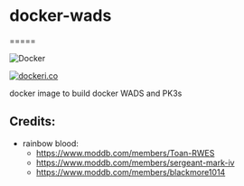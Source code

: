 # docker-wads
=====

![Docker](https://github.com/InnovAnon-Inc/docker-wads/workflows/Docker/badge.svg)

[![dockeri.co](https://dockeri.co/image/innovanon/docker-wads)](https://hub.docker.com/r/innovanon/docker-wads/)

docker image to build docker WADS and PK3s

## Credits:
- rainbow blood:
  - https://www.moddb.com/members/Toan-RWES
  - https://www.moddb.com/members/sergeant-mark-iv
  - https://www.moddb.com/members/blackmore1014

